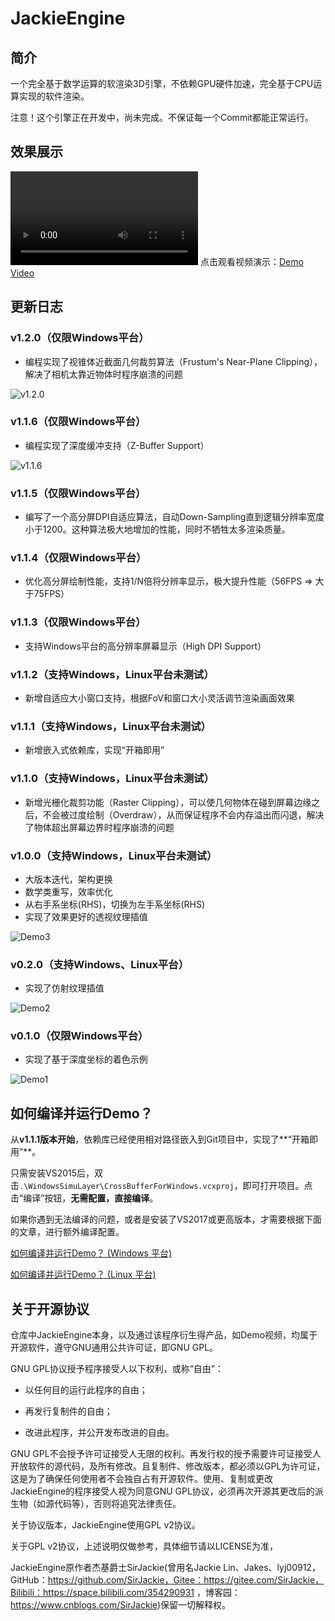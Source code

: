 # JackieEngine

## 简介

一个完全基于数学运算的软渲染3D引擎，不依赖GPU硬件加速，完全基于CPU运算实现的软件渲染。

注意！这个引擎正在开发中，尚未完成。不保证每一个Commit都能正常运行。

## 效果展示

<video src="readme.assets/DemoVideo.mp4"></video>
点击观看视频演示：[Demo Video](./readme.assets/DemoVideo.mp4)

## 更新日志

### v1.2.0（仅限Windows平台）

- 编程实现了视锥体近截面几何裁剪算法（Frustum's Near-Plane Clipping），解决了相机太靠近物体时程序崩溃的问题

![v1.2.0](readme.assets/v1.2.0.png)

### v1.1.6（仅限Windows平台）

- 编程实现了深度缓冲支持（Z-Buffer Support）

![v1.1.6](readme.assets/v1.1.6.png)

### v1.1.5（仅限Windows平台）

- 编写了一个高分屏DPI自适应算法，自动Down-Sampling直到逻辑分辨率宽度小于1200。这种算法极大地增加的性能，同时不牺牲太多渲染质量。

### v1.1.4（仅限Windows平台）

- 优化高分屏绘制性能，支持1/N倍将分辨率显示，极大提升性能（56FPS => 大于75FPS）

### v1.1.3（仅限Windows平台）

- 支持Windows平台的高分辨率屏幕显示（High DPI Support）

### v1.1.2（支持Windows，Linux平台未测试）

- 新增自适应大小窗口支持，根据FoV和窗口大小灵活调节渲染画面效果

### v1.1.1（支持Windows，Linux平台未测试）

- 新增嵌入式依赖库，实现“开箱即用”

### v1.1.0（支持Windows，Linux平台未测试）

- 新增光栅化裁剪功能（Raster Clipping），可以使几何物体在碰到屏幕边缘之后，不会被过度绘制（Overdraw），从而保证程序不会内存溢出而闪退，解决了物体超出屏幕边界时程序崩溃的问题

### v1.0.0（支持Windows，Linux平台未测试）

- 大版本迭代，架构更换
- 数学类重写，效率优化
- 从右手系坐标(RHS)，切换为左手系坐标(RHS)
- 实现了效果更好的透视纹理插值

![Demo3](README.assets/Demo3.png)

### v0.2.0（支持Windows、Linux平台）

- 实现了仿射纹理插值


![Demo2](README.assets/Demo2.png)

### v0.1.0（仅限Windows平台）

- 实现了基于深度坐标的着色示例


![Demo1](README.assets/Demo1.png)

## 如何编译并运行Demo？

从**v1.1.1版本开始**，依赖库已经使用相对路径嵌入到Git项目中，实现了**“开箱即用”**。

只需安装VS2015后，双击`.\WindowsSimuLayer\CrossBufferForWindows.vcxproj`，即可打开项目。点击“编译”按钮，**无需配置，直接编译**。

如果你遇到无法编译的问题，或者是安装了VS2017或更高版本，才需要根据下面的文章，进行额外编译配置。

[如何编译并运行Demo？ (Windows 平台)](README.assets/WindowsConfigurationDocument/ConfigurationDocument.md)

[如何编译并运行Demo？ (Linux 平台)](README.assets/LinuxConfigurationDocument/ConfigurationDocument.md)

## 关于开源协议

仓库中JackieEngine本身，以及通过该程序衍生得产品，如Demo视频，均属于开源软件，遵守GNU通用公共许可证，即GNU GPL。

GNU GPL协议授予程序接受人以下权利，或称“自由”：

- 以任何目的运行此程序的自由；

- 再发行复制件的自由；

- 改进此程序，并公开发布改进的自由。

GNU GPL不会授予许可证接受人无限的权利。再发行权的授予需要许可证接受人开放软件的源代码，及所有修改。且复制件、修改版本，都必须以GPL为许可证，这是为了确保任何使用者不会独自占有开源软件。使用、复制或更改JackieEngine的程序接受人视为同意GNU GPL协议，必须再次开源其更改后的派生物（如源代码等），否则将追究法律责任。

关于协议版本，JackieEngine使用GPL v2协议。

关于GPL v2协议，上述说明仅做参考，具体细节请以LICENSE为准，

JackieEngine原作者杰基爵士SirJackie(曾用名Jackie Lin、Jakes、lyj00912，GitHub：https://github.com/SirJackie，Gitee：https://gitee.com/SirJackie，Bilibili：https://space.bilibili.com/354290931 ，博客园：https://www.cnblogs.com/SirJackie)保留一切解释权。